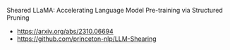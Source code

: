Sheared LLaMA: Accelerating Language Model Pre-training via Structured Pruning
- https://arxiv.org/abs/2310.06694
- https://github.com/princeton-nlp/LLM-Shearing